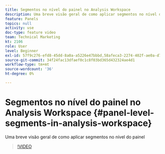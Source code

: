 ```yaml
---
title: Segmentos no nível do painel no Analysis Workspace
description: Uma breve visão geral de como aplicar segmentos no nível do painel
feature: Panels
topics: null
activity: use
doc-type: feature video
team: Technical Marketing
kt: 2106
role: User
level: Beginner
exl-id: 57f9c276-efd8-45dd-8a0a-a5226e47bbbd,58afeca3-2274-402f-ae0a-d781efbb84f5
source-git-commit: 34f24fac13dfaef0c1c8f03bd365d432324ae4d1
workflow-type: tm+mt
source-wordcount: '36'
ht-degree: 0%

---
```


# Segmentos no nível do painel no Analysis Workspace {#panel-level-segments-in-analysis-workspace}

Uma breve visão geral de como aplicar segmentos no nível do painel

>[!VIDEO](https://video.tv.adobe.com/v/24032/?quality=12)
